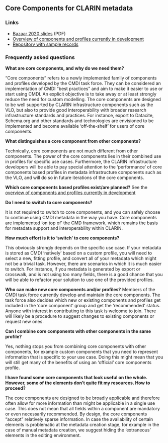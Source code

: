 ## Core Components for CLARIN metadata

### Links

* [Bazaar 2020 slides](bazaar2020.pdf) (PDF)
* [Overview of components and profiles currently in development](overview.md)
* [Repository with sample records](https://github.com/clarin-eric/cmdi-core-components)

### Frequently asked questions

**What are core components, and why do we need them?**

“Core components” refers to a newly implemented family of components and profiles developed by the CMDI task force. They can be considered an implementation of CMDI “best practices” and aim to make it easier to use or start using CMDI. An explicit objective is to take away or at least strongly reduce the need for custom modelling. The core components are designed to be well supported by CLARIN infrastructure components such as the VLO, but also to provide good interoperability with broader research infrastructure standards and practices. For instance, export to Datacite, Schema.org and other standards and technologies are envisioned to be implemented and become available ‘off-the-shelf’ for users of core components.

**What distinguishes a core component from other components?**

Technically, core components are not much different from other components. The power of the core components lies in their combined use in profiles for specific use cases.
Furthermore, the CLARIN infrastructure developers will be able to pay special attention to the ‘performance’ of core components based profiles in metadata infrastructure components such as the VLO, and will do so in future iterations of the core components.

**Which core components based profiles exist/are planned?**
See the [overview of components and profiles currently in development](overview.md)

**Do I need to switch to core components?**

It is not required to switch to core components, and you can safely choose to continue using CMDI metadata in the way you have. Core components are implemented ‘on top of’ the CMD framework, which remains the basis for metadata support and interoperability within CLARIN.

**How much effort is it to ‘switch’ to core components?**

This obviously strongly depends on the specific use case. If your metadata is stored as CMDI ‘natively’ based on a custom profile, you will need to select a new, fitting profile, and convert all of your metadata which might not be a trivial task. However, there are scenarios in which it is much easier to switch. For instance, if you metadata is generated by export or crosswalk, and is not using too many fields, there is a good chance that you will be able to refactor your solution to use one of the provided profiles.

**Who can make new core components and/or profiles?**
Members of the CMDI task force currently develop and maintain the core components. The task force also decides which new or existing components and profiles get included in the ‘core component’ group and get the ‘recommended’ status.  Anyone with interest in contributing to this task is welcome to join. There will likely be a procedure to suggest changes to existing components or request new ones.

**Can I combine core components with other components in the same profile?**

Yes, nothing stops you from combining core components with other components, for example custom components that you need to represent information that is specific to your use case. Doing this might mean that you will still get many of the benefits of using an ‘official’ core components profile.

**I have found some core components that look useful on the whole. However, some of the elements don’t quite fit my resources. How to proceed?**

The core components are designed to be broadly applicable and therefore often allow for more information than might be applicable in a single use case. This does not mean that all fields within a component are mandatory or even necessarily recommended. By design, the core components “accept” relatively sparse information.
In case the availability of certain elements is problematic at the metadata creation stage, for example in the case of manual metadata creation, we suggest hiding the ‘extraneous’ elements in the editing environment.
